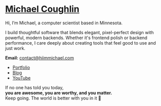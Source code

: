 # [Michael Coughlin](http://hiimmichael.com)

Hi, I’m Michael, a computer scientist based in Minnesota.

I build thoughtful software that blends elegant, pixel-perfect design with powerful, modern backends. Whether it's frontend polish or backend performance, I care deeply about creating tools that feel good to use and just work.

**Email:** [contact@hiimmichael.com](mailto:contact@hiimmichael.com)

- [Portfolio](http://hiimmichael.com)  
- [Blog](http://blog.hiimmichael.com)  
- [YouTube](https://www.youtube.com/channel/UCZwc7R-YvTEKMJgr2ftkSyg)

If no one has told you today,  
**you are awesome, you are worthy, and you matter.**  
Keep going. The world is better with you in it 💙
